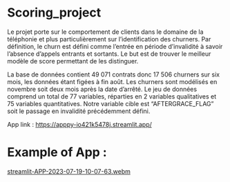 # Scoring_project

Le projet porte sur le comportement de clients dans le domaine de la téléphonie et plus particulièrement sur l’identification des churners. Par définition, le churn est défini comme l’entrée en période d’invalidité à savoir l’absence d’appels entrants et sortants. Le but est de trouver le meilleur modèle de score permettant de les distinguer. 

La base de données contient 49 071 contrats donc 17 506 churners sur six mois, les données étant figées à fin août. Les churners sont modélisés en novembre soit deux mois après la date d’arrêté. Le jeu de données comprend un total de 77 variables, réparties en 2 variables qualitatives et 75 variables quantitatives. Notre variable cible est “AFTERGRACE_FLAG” soit le passage en invalidité précédemment défini.

App link : https://apppy-io421k5478j.streamlit.app/

# Example of App :
[streamlit-APP-2023-07-19-10-07-63.webm](https://github.com/RomainPen/Scoring_project/assets/104683031/78ee3a37-b259-4eb5-83c7-16631d876f98)
